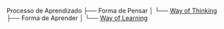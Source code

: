 Processo de Aprendizado
├── Forma de Pensar
│   └── [Way of Thinking](forma-de-pensar/way_of_thinking.md)
├── Forma de Aprender
│   └── [Way of Learning](forma-de-aprender/way_of_learning.md)
